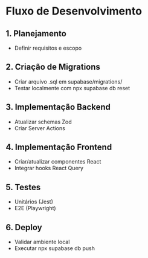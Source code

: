 # Fluxo de Desenvolvimento

## 1. Planejamento

- Definir requisitos e escopo

## 2. Criação de Migrations

- Criar arquivo .sql em supabase/migrations/
- Testar localmente com npx supabase db reset

## 3. Implementação Backend

- Atualizar schemas Zod
- Criar Server Actions

## 4. Implementação Frontend

- Criar/atualizar componentes React
- Integrar hooks React Query

## 5. Testes

- Unitários (Jest)
- E2E (Playwright)

## 6. Deploy

- Validar ambiente local
- Executar npx supabase db push
